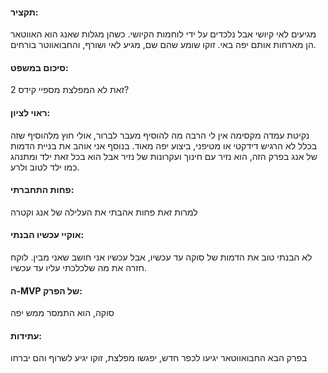 #### **תקציר:**
מגיעים לאי קיושי אבל נלכדים על ידי לוחמות הקיושי. כשהן מגלות שאנג הוא האווטאר הן מארחות אותם יפה באי. זוקו שומע שהם שם, מגיע לאי ושורף, והחבואווטר בורחים. 
#### **סיכום במשפט:**
זאת לא המפלצת מספיי קידס 2?
#### **ראוי לציון:**
נקיטת עמדה מקסימה אין לי הרבה מה להוסיף מעבר לברור, אולי חוץ מלהוסיף שזה בכלל לא הרגיש דידקטי או מטיפני, ביצוע יפה מאוד.
בנוסף אני אוהב את בניית הדמות של אנג בפרק הזה, הוא נזיר עם חינוך ועקרונות של נזיר אבל הוא בכל זאת ילד ומתנהג כמו ילד לטוב ולרע.
#### **פחות התחברתי:**
למרות זאת פחות אהבתי את העלילה של אנג וקטרה
#### **אוקיי עכשיו הבנתי:**
לא הבנתי טוב את הדמות של סוקה עד עכשיו, אבל עכשיו אני חושב שאני מבין. לוקח חזרה את מה שלכלכתי עליו עד עכשיו.
#### **ה-MVP של הפרק:**
סוקה, הוא התמסר ממש יפה
#### **עתידות:** 
בפרק הבא החבואווטאר יגיעו לכפר חדש, יפגשו מפלצת, זוקו יגיע לשרוף והם יברחו